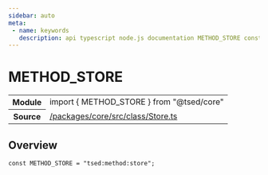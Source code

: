 ```yaml
---
sidebar: auto
meta:
 - name: keywords
   description: api typescript node.js documentation METHOD_STORE const
---
```

# METHOD_STORE <Badge text="Constant" type="const"/>
<!-- Summary -->
<section class="symbol-info"><table class="is-full-width"><tbody><tr><th>Module</th><td><div class="lang-typescript"><span class="token keyword">import</span> { METHOD_STORE }&nbsp;<span class="token keyword">from</span>&nbsp;<span class="token string">"@tsed/core"</span></div></td></tr><tr><th>Source</th><td><a href="https://github.com/TypedProject/ts-express-decorators/blob/v5.2.5/packages/core/src/class/Store.ts#L0-L0">/packages/core/src/class/Store.ts</a></td></tr></tbody></table></section>

<!-- Overview -->
## Overview


<pre><code class="typescript-lang "><span class="token keyword">const</span> METHOD_STORE<span class="token punctuation"> = </span>"tsed<span class="token punctuation">:</span>method<span class="token punctuation">:</span>store"<span class="token punctuation">;</span></code></pre>
